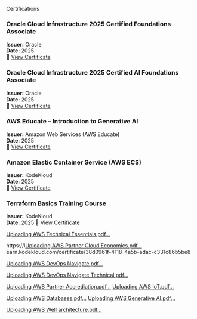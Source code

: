 Certifications

### Oracle Cloud Infrastructure 2025 Certified Foundations Associate  
**Issuer:** Oracle  
**Date:** 2025  
🔗 [View Certificate](https://catalog-education.oracle.com/pls/certview/sharebadge?id=179F2024BA0D67B75845E8BE470424F51247CEF3E487D44311F9177AFB8A69D1)

### Oracle Cloud Infrastructure 2025 Certified AI Foundations Associate  
**Issuer:** Oracle  
**Date:** 2025  
🔗 [View Certificate](https://catalog-education.oracle.com/pls/certview/sharebadge?id=A50876DB9870DD072A55D6C54045735951A1A4928BC9BE04593488A13DECC087)

### AWS Educate – Introduction to Generative AI  
**Issuer:** Amazon Web Services (AWS Educate)  
**Date:** 2025  
🔗 [View Certificate](https://www.credly.com/badges/73313adc-177b-40b5-8608-2ca2855d415c/public_url)

### Amazon Elastic Container Service (AWS ECS)  
**Issuer:** KodeKloud  
**Date:** 2025  
🔗 [View Certificate](https://learn.kodekloud.com/certificate/2a1e67b1-a5f2-4f95-aedf-7ffaa7179eb8)

### Terraform Basics Training Course  
**Issuer:** KodeKloud  
**Date:** 2025
🔗 [View Certificate](https://learn.kodekloud.com/certificate/21d55306-93d9-42f4-87ea-ad9afddcbedf)

[Uploading AWS Technical Essentials.pdf…]()

https://l[Uploading AWS Partner Cloud Economics.pdf…]()
earn.kodekloud.com/certificate/38d0961f-4118-4a5b-adac-c331c86b5be8

[Uploading AWS DevOps Navigate.pdf…]()

[Uploading AWS DevOps Navigate Technical.pdf…]()

[Uploading AWS Partner Accrediation.pdf…]()
[Uploading AWS IoT.pdf…]()

[Uploading AWS Databases.pdf…]()
[Uploading AWS Generative AI.pdf…]()

[Uploading AWS Well architecture.pdf…]()
